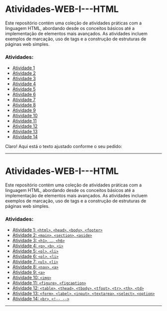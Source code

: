 # Atividades-WEB-I---HTML
Este repositório contém uma coleção de atividades práticas com a linguagem HTML, abordando desde os conceitos básicos até a implementação de elementos mais avançados. As atividades incluem exemplos de marcação, uso de tags e a construção de estruturas de páginas web simples.

### Atividades:
- [Atividade 1](atividade1.html)
- [Atividade 2](atividade2.html)
- [Atividade 3](atividade3.html)
- [Atividade 4](atividade4.html)
- [Atividade 5](atividade5.html)
- [Atividade 6](atividade6.html)
- [Atividade 7](atividade7.html)
- [Atividade 8](atividade8.html)
- [Atividade 9](atividade9.html)
- [Atividade 10](atividade10.html)
- [Atividade 11](atividade11.html)
- [Atividade 12](atividade12.html)
- [Atividade 13](atividade13.html)
- [Atividade 14](atividade14.html)

Claro! Aqui está o texto ajustado conforme o seu pedido:

---

# Atividades-WEB-I---HTML

Este repositório contém uma coleção de atividades práticas com a linguagem HTML, abordando desde os conceitos básicos até a implementação de elementos mais avançados. As atividades incluem exemplos de marcação, uso de tags e a construção de estruturas de páginas web simples.

### Atividades:
- [Atividade 1: `<html>`, `<head>`, `<body>`, `<footer>`](atividade1.html)
- [Atividade 2: `<main>`, `<section>`, `<aside>`](atividade2.html)
- [Atividade 3: `<h1>`, ..., `<h6>`](atividade3.html)
- [Atividade 4: `<p>`, `<b>`, `<i>`](atividade4.html)
- [Atividade 5: `<ol>`, `<li>`](atividade5.html)
- [Atividade 6: `<ol>`, `<li>`](atividade6.html)
- [Atividade 7: `<ul>`, `<li>`](atividade7.html)
- [Atividade 8: `<nav>`, `<a>`](atividade8.html)
- [Atividade 9: `<a>`](atividade9.html)
- [Atividade 10: `<img>`](atividade10.html)
- [Atividade 11: `<figure>`, `<figcaption>`](atividade11.html)
- [Atividade 12: `<table>`, `<thead>`, `<tbody>`, `<tfoot>`, `<tr>`, `<th>`, `<td>`](atividade12.html)
- [Atividade 13: `<form>`, `<label>`, `<input>`, `<textarea>`, `<select>`, `<option>`](atividade13.html)
- [Atividade 14: `<br>`, `<!-- -->`](atividade14.html)

---

